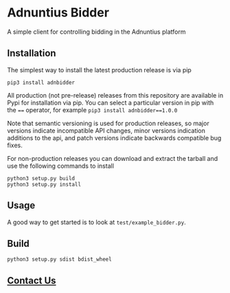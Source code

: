 # Adnuntius Bidder

A simple client for controlling bidding in the Adnuntius platform

## Installation

The simplest way to install the latest production release is via pip
```
pip3 install adnbidder
```

All production (not pre-release) releases from this repository are available in Pypi for installation via pip.
You can select a particular version in pip with the `==` operator, for example `pip3 install adnbidder==1.0.0`

Note that semantic versioning is used for production releases, so major versions indicate incompatible API changes, 
minor versions indication additions to the api, and patch versions indicate backwards compatible bug fixes.

For non-production releases you can download and extract the tarball and use the following commands to install
```
python3 setup.py build
python3 setup.py install
```

## Usage

A good way to get started is to look at `test/example_bidder.py`. 

## Build

`python3 setup.py sdist bdist_wheel`

## [Contact Us](https://adnuntius.com/contact/)
